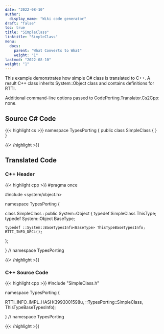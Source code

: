 ```yaml
---
date: "2022-08-10"
author:
  display_name: "Wiki code generator"
draft: "false"
toc: true
title: "SimpleClass"
linktitle: "SimpleClass"
menu:
  docs:
    parent: "What Converts to What"
    weight: "1"
lastmod: "2022-08-10"
weight: "1"
---
```


This example demonstrates how simple C# class is translated to C++. A result C++ class inherits System::Object class and contains definitions for RTTI.

Additional command-line options passed to CodePorting.Translator.Cs2Cpp: none.

## Source C# Code ##

{{< highlight cs >}}
namespace TypesPorting
{
    public class SimpleClass
    {
    }
}

{{< /highlight >}}

## Translated Code ##

### C++ Header ###

{{< highlight cpp >}}
#pragma once

#include <system/object.h>

namespace TypesPorting {

class SimpleClass : public System::Object
{
    typedef SimpleClass ThisType;
    typedef System::Object BaseType;
    
    typedef ::System::BaseTypesInfo<BaseType> ThisTypeBaseTypesInfo;
    RTTI_INFO_DECL();
    
};

} // namespace TypesPorting



{{< /highlight >}}

### C++ Source Code ###

{{< highlight cpp >}}
#include "SimpleClass.h"

namespace TypesPorting {

RTTI_INFO_IMPL_HASH(3993001598u, ::TypesPorting::SimpleClass, ThisTypeBaseTypesInfo);

} // namespace TypesPorting

{{< /highlight >}}
